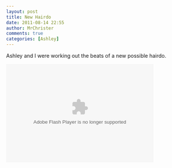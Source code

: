 ```yaml
---
layout: post
title: New Hairdo
date: 2011-08-14 22:55
author: MrChrister
comments: true
categories: [Ashley]
---
```

<p>Ashley and I were working out the beats of a new possible hairdo.</p>  <p><embed type="application/x-shockwave-flash" src="https://picasaweb.google.com/s/c/bin/slideshow.swf" width="400" height="267" flashvars="host=picasaweb.google.com&amp;hl=en_US&amp;feat=flashalbum&amp;RGB=0x000000&amp;feed=https%3A%2F%2Fpicasaweb.google.com%2Fdata%2Ffeed%2Fapi%2Fuser%2Fwyseguys%2Falbumid%2F5661364589293830209%3Falt%3Drss%26kind%3Dphoto%26authkey%3DGv1sRgCIuelM6h-961RA%26hl%3Den_US" pluginspage="http://www.macromedia.com/go/getflashplayer" /></p>

